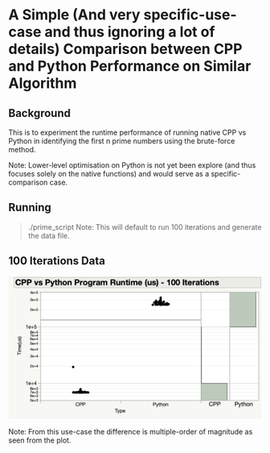 # A Simple (And very specific-use-case and thus ignoring a lot of details) Comparison between CPP and Python Performance on Similar Algorithm

## Background
This is to experiment the runtime performance of running native CPP vs Python in identifying the first n prime numbers using the brute-force method.

Note: Lower-level optimisation on Python is not yet been explore (and thus focuses solely on the native functions) and would serve as a specific-comparison case.

## Running
>./prime_script
Note: This will default to run 100 iterations and generate the data file.

## 100 Iterations Data
![plot](https://github.com/MarcusLG/CPP_vs_Python/blob/main/comparison.png)

Note: From this use-case the difference is multiple-order of magnitude as seen from the plot.